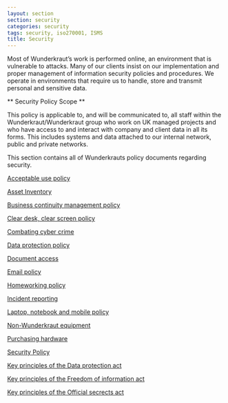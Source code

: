 ```yaml
---
layout: section
section: security
categories: security
tags: security, iso270001, ISMS
title: Security
---
```


Most of Wunderkraut’s work is performed online, an environment that is vulnerable to attacks. Many of our clients insist on our implementation and proper management of information security policies and procedures. We operate in environments that require us to handle, store and transmit personal and sensitive data.

** Security Policy Scope **

This policy is applicable to, and will be communicated to, all staff within the Wunderkraut/Wunderkraut group who work on UK managed projects and who have access to and interact with company and client data in all its forms. This includes systems and data attached to our internal network, public and private networks.

This section contains all of Wunderkrauts policy documents regarding security.

[Acceptable use policy](/working-at-wunderkraut/equipment-and-expenses/security/acceptable-use-policy/)

[Asset Inventory](/working-at-wunderkraut/security/asset-inventory/)

[Business continuity management policy](/working-at-wunderkraut/security/business-continuity-management/)

[Clear desk, clear screen policy](/working-at-wunderkraut/equipment-and-expenses/security/clear-desk-clear-screen/)

[Combating cyber crime](/working-at-wunderkraut/equipment-and-expenses/security/cyber-crime/)

[Data protection policy](/working-at-wunderkraut/equipment-and-expenses/security/data-policy/)

[Document access](/working-at-wunderkraut/security/document-access/)

[Email policy](/working-at-wunderkraut/communicating/email-policy/)

[Homeworking policy](/working-at-wunderkraut/security/homeworking-policy/)

[Incident reporting](/working-at-wunderkraut/equipment-and-expenses/security/incident-reporting/)

[Laptop, notebook and mobile policy](/working-at-wunderkraut/equipment-and-expenses/security/laptop-notebook-policy/)

[Non-Wunderkraut equipment](/working-at-wunderkraut/equipment-and-expenses/security/non-wunderkraut-equipment/)

[Purchasing hardware](/working-at-wunderkraut/equipment-and-expenses/security/hardware-policy/)

[Security Policy](/working-at-wunderkraut/security/)

[Key principles of the Data protection act](/working-at-wunderkraut/security/data-protection-act-key-principles/)

[Key principles of the Freedom of information act](/working-at-wunderkraut/security/freedom-of-information-key-principles/)

[Key principles of the Official secrects act](/working-at-wunderkraut/security/official-secrets-act-key-principles/)

